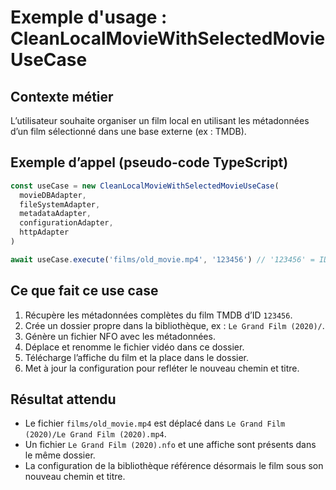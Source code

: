 # Exemple d'usage : CleanLocalMovieWithSelectedMovieUseCase

## Contexte métier

L’utilisateur souhaite organiser un film local en utilisant les métadonnées d’un film sélectionné dans une base externe (ex : TMDB).

## Exemple d’appel (pseudo-code TypeScript)

```ts
const useCase = new CleanLocalMovieWithSelectedMovieUseCase(
  movieDBAdapter,
  fileSystemAdapter,
  metadataAdapter,
  configurationAdapter,
  httpAdapter
)

await useCase.execute('films/old_movie.mp4', '123456') // '123456' = ID du film TMDB sélectionné
```

## Ce que fait ce use case

1. Récupère les métadonnées complètes du film TMDB d’ID `123456`.
2. Crée un dossier propre dans la bibliothèque, ex : `Le Grand Film (2020)/`.
3. Génère un fichier NFO avec les métadonnées.
4. Déplace et renomme le fichier vidéo dans ce dossier.
5. Télécharge l’affiche du film et la place dans le dossier.
6. Met à jour la configuration pour refléter le nouveau chemin et titre.

## Résultat attendu

- Le fichier `films/old_movie.mp4` est déplacé dans `Le Grand Film (2020)/Le Grand Film (2020).mp4`.
- Un fichier `Le Grand Film (2020).nfo` et une affiche sont présents dans le même dossier.
- La configuration de la bibliothèque référence désormais le film sous son nouveau chemin et titre.
